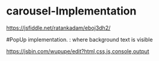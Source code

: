 # carousel-Implementation

https://jsfiddle.net/ratankadam/eboj3dh2/

#PopUp implementation.  : where background text is visible 

https://jsbin.com/wupupe/edit?html,css,js,console,output
